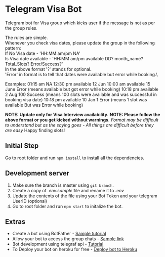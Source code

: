 # Telegram Visa Bot

Telegram bot for Visa group which kicks user if the message is not as per the group rules.

The rules are simple.\
Whenever you check visa dates, please update the group in the following pattern:\
If No Visa date - 'HH:MM am/pm NA'\
Is Visa date available - 'HH:MM am/pm available DD? month_name? Total_Slots? Error/Success?'\
In the above format '?' stands for optional.\
'Error' in format is to tell that dates were available but error while booking.\

Examples:
01:15 am NA
12:30 pm available 12 Jun
10:00 am available 15 June Error (means available but got error while booking)
10:18 pm available 2 Aug 100 Success (means 100 slots were available and was successful in booking visa date)
10:18 pm available 10 Jan 1 Error (means 1 slot was available But was Error while booking)

**NOTE: Update only for Visa Interview availability.**
**NOTE: Please follow the above format or you get kicked without warnings.**
_Format may be difficult to understand but as the saying goes - All things are difficult before they are easy_
Happy finding slots!

## Initial Step

Go to root folder and run `npm install` to install all the dependencies.

## Development server

1. Make sure the branch is master using `git branch`.
2. Create a copy of _.env.sample_ file and rename it to _.env_
3. Update the contents of the file using your Bot Token and your telegram UserID (optional)
4. Go to root folder and run `npm start` to initalize the bot.

## Extras

- Create a bot using BotFather - [Sample tutorial](https://docs.microsoft.com/en-us/azure/bot-service/bot-service-channel-connect-telegram?view=azure-bot-service-4.0)
- Allow your bot to access the group chats - [Sample link](https://stackoverflow.com/questions/50204633/allow-bot-to-access-telegram-group-messages)
- Bot development using telegraf api - [Tutorial](https://dev.to/ishan0445/intro-to-node-js-and-telegraf-api-telegram-bot-development-part-1-2gca)
- To Deploy your bot on heroku for free - [Deploy bot to Heroku](https://dev.to/ishan0445/deploy-telegram-bot-to-heroku-for-free-telegram-bot-development-part-5-3p29)
